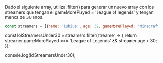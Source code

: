 Dado el siguiente array, utiliza .filter() para generar un nuevo array con los streamers que tengan el gameMorePlayed = 'League of legends' y tengan menos de 30 años.

````js
const streamers = [{name: 'Rubius', age: 32, gameMorePlayed: 'Minecraft'}, {name: 'Ibai', age: 25, gameMorePlayed: 'League of Legends'}, {name: 'Reven', age: 43, gameMorePlayed: 'League of Legends'}, {name: 'AuronPlay', age: 33, gameMorePlayed: 'Among Us'}];
```` 

const lolStreamersUnder30 = streamers.filter(streamer => {
  return streamer.gameMorePlayed === 'League of Legends' && streamer.age < 30;
});

console.log(lolStreamersUnder30);